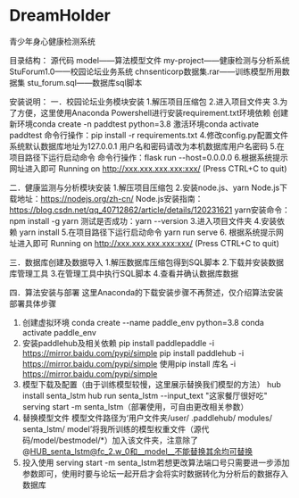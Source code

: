 # DreamHolder
青少年身心健康检测系统

目录结构：
源代码
        model——算法模型文件
        my-project——健康检测与分析系统
        StuForum1.0——校园论坛业务系统
chnsenticorp数据集.rar——训练模型所用数据集
stu_forum.sql——数据库sql脚本

安装说明：
一．校园论坛业务模块安装
1.解压项目压缩包
2.进入项目文件夹
3.为了方便，这里使用Anaconda Powershell进行安装requirement.txt环境依赖
        创建新环境conda create -n paddtest python=3.8
        激活环境conda activate paddtest
命令行操作：pip install -r requirements.txt
4.修改config.py配置文件
        系统默认数据库地址为127.0.0.1
        用户名和密码请改为本机数据库用户名密码
5.在项目路径下运行启动命令
命令行操作：flask run --host=0.0.0.0
6.根据系统提示网址进入即可
Running on http://xxx.xxx.xxx.xxx:xxx/ (Press CTRL+C to quit)

二．健康监测与分析模块安装
1.解压项目压缩包
2.安装node.js、yarn
Node.js下载地址：https://nodejs.org/zh-cn/
Node.js安装指南：https://blog.csdn.net/qq_40712862/article/details/120231621
yarn安装命令：npm install -g yarn
测试是否成功：yarn --version
3.进入项目文件夹
4.安装依赖
yarn install
5.在项目路径下运行启动命令
yarn run serve
6. 根据系统提示网址进入即可
Running on http://xxx.xxx.xxx.xxx:xxx/ (Press CTRL+C to quit)

三．数据库创建及数据导入
1.解压数据库压缩包得到SQL脚本
2.下载并安装数据库管理工具
3.在管理工具中执行SQL脚本
4.查看并确认数据库数据
 
四．算法安装与部署
这里Anaconda的下载安装步骤不再赘述，仅介绍算法安装部署具体步骤
1.    创建虚拟环境
      conda create --name paddle_env python=3.8
      conda activate paddle_env
2.    安装paddlehub及相关依赖
       pip install paddlepaddle -i https://mirror.baidu.com/pypi/simple
       pip install paddlehub -i https://mirror.baidu.com/pypi/simple
       使用pip install 库名 -i https://mirror.baidu.com/pypi/simple
3.    模型下载及配置（由于训练模型较慢，这里展示替换我们模型的方法）
      hub install senta_lstm
      hub run senta_lstm --input_text "这家餐厅很好吃"
      serving start -m senta_lstm（部署使用，可自由更改相关参数）
4.    替换模型文件
模型文件路径为‘用户文件夹/user/ .paddlehub/ modules/ senta_lstm/ model’将我所训练的模型权重文件（源代码/model/bestmodel/*）加入该文件夹，注意除了@HUB_senta_lstm@fc_2.w_0和__model__不能替换其余均可替换
5.    投入使用
 serving start -m senta_lstm若想更改算法端口号只需要进一步添加参数即可，使用时要与论坛一起开启才会将实时数据转化为分析后的数据存入数据库
